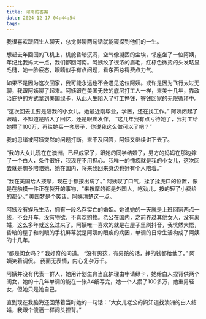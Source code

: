 ```yaml
---
title: 河南的答案
date: 2024-12-17 04:44:54
tags:
---
```


我很喜欢跟陌生人聊天，总觉得聊两句话就能窥探到他们的一生。
<!-- more -->

想起去年回国的飞机上，机舱昏暗沉闷，空气像凝固的尘埃，邻座坐了一位阿姨，年纪比我妈大一点，我们都回河南。阿姨纹了很浓的眉毛，红棕色微烫的头发略显毛糙，她一脸疲态，眼睛似乎有点问题，看东西总得费点力气。
	
如果不是因为这次回家，我可能永远也不会遇见这位阿姨。或许是因为飞行太过无聊，我跟阿姨聊了起来。阿姨跟在美国无数的底层打工人一样，来美十几年，靠政治庇护的方式拿到美国绿卡，从此人生陷入了打工挣钱，寄钱回家的无限循环中。
	
“这次回去主要是陪我的小女儿。她最近刚毕业，学医，还在找工作。” 阿姨闭起了眼睛，不知道是陷入了回忆，还是眼疾发作， “这几年我有点亏待她了，我打工给她攒了100万，再给她买一套房子，你说我这么做可以了吧？”
	
我的思绪被阿姨突然的问题打断，来不及回答，阿姨又继续讲下去了。
	
“我的大女儿现在在澳洲，已经成家了，跟她的同学结婚了，男方的妈妈在那边嫁了一个白人，条件很好，我现在不用担心。我唯一的愧疚就是我的小女儿，这次回去就是想多陪陪她，她在国内，将来我回来身边也好有个人陪着。”
	
“我在美国给人按摩，现在手都按出病了。” 阿姨叹了口气，揉了揉虎口的位置，像是在触摸一件正在裂开的事物，“来按摩的都是外国人，吃劲儿，按的轻了小费给的都少。” 美国梦是个笑话，阿姨清楚这一点。
	
阿姨没有娱乐生活，拥有一段名存实亡的婚姻。她说她的一天就是上班回家两点一线，不会开车，没有物欲，不喜欢购物。老公在国内，之前养过其他女人，没有离婚，这么多年就这么过来了。阿姨唯一喜欢的就是在屋子里刷抖音，我恍然大悟，昏暗的屋子和刺眼的手机屏幕就是阿姨的眼疾的病因，单调的日常生活构成了阿姨的十几年。
	
“都是闺女吗？” 我好奇的问道。
“没有男孩，有男孩的话，挣的钱都给他了。” 阿姨笑着调侃。
我面无表情，内心复杂万千。
	
阿姨并没有代表一群人，她用计划生育当庇护理由申请绿卡，她给白人捏背供两个闺女，她的十几年单调的能在一张A4纸写完，她一个人攒了100多万，她重男轻女，但她只是她自己。
	
直到现在我脑海还回荡着当时她的一句话：“大女儿老公的妈知道找澳洲的白人结婚，我跟个傻逼一样闷头捏背。”